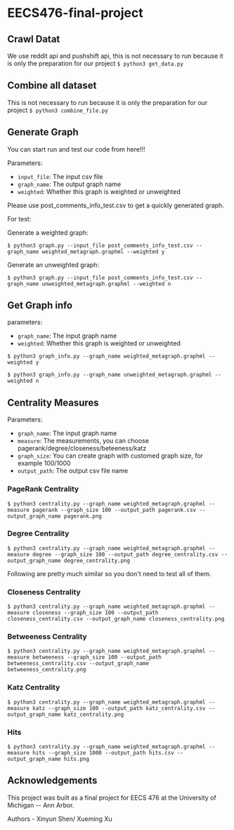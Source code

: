 # EECS476-final-project

## Crawl Datat
We use reddit api and pushshift api, this is not necessary to run because it is only the preparation for our project
``$ python3 get_data.py``

## Combine all dataset
This is not necessary to run because it is only the preparation for our project
``$ python3 combine_file.py``

## Generate Graph
You can start run and test our code from here!!!

Parameters:
- ``input_file``: The input csv file
- ``graph_name``: The output graph name
- ``weighted``: Whether this graph is weighted or unweighted

Please use post_comments_info_test.csv to get a quickly generated graph.

For test: 

Generate a weighted graph:

``$ python3 graph.py --input_file post_comments_info_test.csv --graph_name weighted_metagraph.graphml --weighted y``


Generate an unweighted graph:

``$ python3 graph.py --input_file post_comments_info_test.csv --graph_name unweighted_metagraph.graphml --weighted n``


## Get Graph info 

parameters:
- ``graph_name``: The input graph name
- ``weighted``: Whether this graph is weighted or unweighted

``$ python3 graph_info.py --graph_name weighted_metagraph.graphml --weighted y``

``$ python3 graph_info.py --graph_name unweighted_metagraph.graphml --weighted n``

## Centrality Measures

Parameters:
- ``graph_name``: The input graph name
- ``measure``: The measurements, you can choose pagerank/degree/closeness/beteeness/katz
- ``graph_size``: You can create graph with customed graph size, for example 100/1000
- ``output_path``: The output csv file name

### PageRank Centrality

``$ python3 centrality.py --graph_name weighted_metagraph.graphml --measure pagerank --graph_size 100 --output_path pagerank.csv --output_graph_name pagerank.png``

### Degree Centrality

``$ python3 centrality.py --graph_name weighted_metagraph.graphml --measure degree --graph_size 100 --output_path degree_centrality.csv --output_graph_name degree_centrality.png``

Following are pretty much similar so you don't need to test all of them.

### Closeness Centrality

``$ python3 centrality.py --graph_name weighted_metagraph.graphml --measure closeness --graph_size 100 --output_path closeness_centrality.csv --output_graph_name closeness_centrality.png``

### Betweeness Centrality
``$ python3 centrality.py --graph_name weighted_metagraph.graphml --measure betweeness --graph_size 100 --output_path betweeness_centrality.csv --output_graph_name betweeness_centrality.png``

### Katz Centrality
``$ python3 centrality.py --graph_name weighted_metagraph.graphml --measure katz --graph_size 100 --output_path katz_centrality.csv --output_graph_name katz_centrality.png``


### Hits
``$ python3 centrality.py --graph_name weighted_metagraph.graphml --measure hits --graph_size 1000 --output_path hits.csv --output_graph_name hits.png``


## Acknowledgements

This project was built as a final project for EECS 476 at the University of Michigan -- Ann Arbor.

Authors - Xinyun Shen/ Xueming Xu